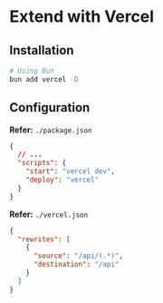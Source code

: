 # Extend with Vercel

<!--
https://github.com/SnowSuno/syncroom-auth-api
https://github.com/thecuvii/hobun
https://github.com/xiaosongfu/abui-api

https://github.com/asa1984/asa1984.dev/blob/main/packages/frontend/src/app/api/%5B%5B...route%5D%5D/route.ts
https://github.com/yicru/board/blob/main/web/src/app/api/%5B...route%5D/route.ts
https://github.com/yicru/otomo/blob/main/web/src/app/api/%5B...route%5D/route.ts
https://github.com/yicru/find-my-qrcode/blob/main/web/src/app/api/%5B...route%5D/route.ts
https://github.com/shinaps/next-hono-web/blob/main/src/app/api/%5B%5B...route%5D%5D/route.ts
https://github.com/tariqs26/next-hono-template/blob/main/src/app/api/%5B%5B...slug%5D%5D/route.ts
https://github.com/AmoabaKelvin/ishortn.ink/blob/main/src/app/api/%5B%5B...route%5D%5D/route.ts
https://github.com/kazuph/cf-samples/blob/main/cf-next-hono-auth-pages/src/app/api/%5B...route%5D/route.ts
https://github.com/fukata/gateway360/blob/main/src/app/api/%5B%5B...route%5D%5D/route.ts
https://github.com/Mkalo/request-header-parser-microservice/blob/main/api/index.ts
-->

## Installation

```sh
# Using Bun
bun add vercel -D
```

## Configuration

**Refer:** `./package.json`

```json
{
  // ...
  "scripts": {
    "start": "vercel dev",
    "deploy": "vercel"
  }
}
```

**Refer:** `./vercel.json`

```json
{
  "rewrites": [
    {
      "source": "/api/(.*)",
      "destination": "/api"
    }
  ]
}
```

<!--
{
  "compilerOptions": {
    "target": "ESNext",
    "module": "ESNext",
    "moduleResolution": "node",
    "esModuleInterop": true,
    "skipLibCheck": true,
    "strict": true,
  },
}
-->

<!--
import { Hono } from 'hono'
import { handle } from 'hono/vercel'

export const config = {
  runtime: 'edge'
}

const app = new Hono().basePath('/api')

app.get('/', (c) => {
  return c.json({ message: 'Hello Hono!' })
})

export default handle(app)
-->
